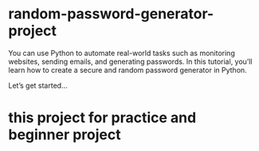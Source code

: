 # random-password-generator-project

You can use Python to automate real-world tasks such as monitoring websites, sending emails, and generating passwords. In this tutorial, you’ll learn how to create a secure and random password generator in Python.

Let’s get started…

# this project for practice and beginner project 
